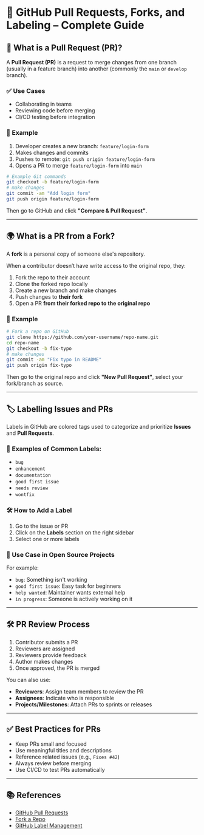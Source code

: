 
# 🌟 GitHub Pull Requests, Forks, and Labeling – Complete Guide

## 📌 What is a Pull Request (PR)?

A **Pull Request (PR)** is a request to merge changes from one branch (usually in a feature branch) into another (commonly the `main` or `develop` branch).

### ✅ Use Cases
- Collaborating in teams
- Reviewing code before merging
- CI/CD testing before integration

### 📄 Example

1. Developer creates a new branch: `feature/login-form`
2. Makes changes and commits
3. Pushes to remote: `git push origin feature/login-form`
4. Opens a PR to merge `feature/login-form` into `main`

```bash
# Example Git commands
git checkout -b feature/login-form
# make changes
git commit -am "Add login form"
git push origin feature/login-form
```

Then go to GitHub and click **"Compare & Pull Request"**.

---

## 🌍 What is a PR from a Fork?

A **fork** is a personal copy of someone else's repository.

When a contributor doesn’t have write access to the original repo, they:
1. Fork the repo to their account
2. Clone the forked repo locally
3. Create a new branch and make changes
4. Push changes to **their fork**
5. Open a PR **from their forked repo to the original repo**

### 📄 Example

```bash
# Fork a repo on GitHub
git clone https://github.com/your-username/repo-name.git
cd repo-name
git checkout -b fix-typo
# make changes
git commit -am "Fix typo in README"
git push origin fix-typo
```

Then go to the original repo and click **"New Pull Request"**, select your fork/branch as source.

---

## 🏷️ Labelling Issues and PRs

Labels in GitHub are colored tags used to categorize and prioritize **Issues** and **Pull Requests**.

### 🧾 Examples of Common Labels:
- `bug`
- `enhancement`
- `documentation`
- `good first issue`
- `needs review`
- `wontfix`

### 🛠️ How to Add a Label

1. Go to the issue or PR
2. Click on the **Labels** section on the right sidebar
3. Select one or more labels

### 🧪 Use Case in Open Source Projects

For example:
- `bug`: Something isn't working
- `good first issue`: Easy task for beginners
- `help wanted`: Maintainer wants external help
- `in progress`: Someone is actively working on it

---

## 🛠 PR Review Process

1. Contributor submits a PR
2. Reviewers are assigned
3. Reviewers provide feedback
4. Author makes changes
5. Once approved, the PR is merged

You can also use:
- **Reviewers**: Assign team members to review the PR
- **Assignees**: Indicate who is responsible
- **Projects/Milestones**: Attach PRs to sprints or releases

---

## ✅ Best Practices for PRs

- Keep PRs small and focused
- Use meaningful titles and descriptions
- Reference related issues (e.g., `Fixes #42`)
- Always review before merging
- Use CI/CD to test PRs automatically

---

## 📚 References

- [GitHub Pull Requests](https://docs.github.com/en/pull-requests)
- [Fork a Repo](https://docs.github.com/en/get-started/quickstart/fork-a-repo)
- [GitHub Label Management](https://docs.github.com/en/issues/using-labels-to-categorize-issues-and-pull-requests)

